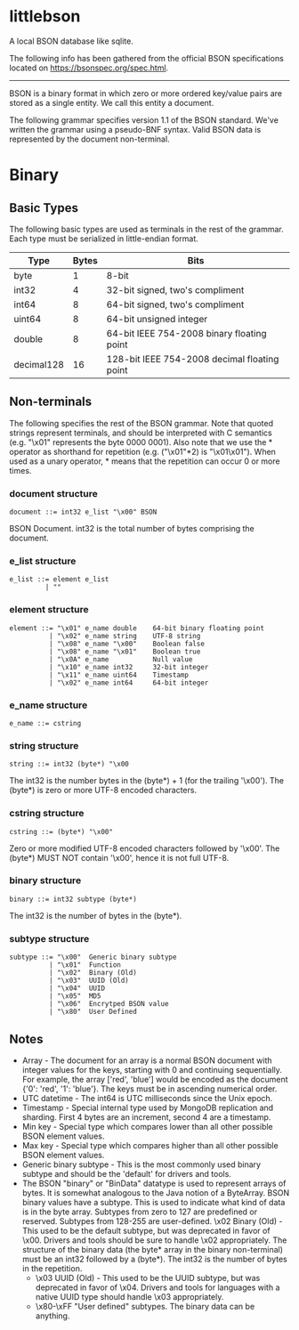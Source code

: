 # littlebson
A local BSON database like sqlite.

The following info has been gathered from the official BSON specifications located on https://bsonspec.org/spec.html.

---

BSON is a binary format in which zero or more ordered key/value pairs are stored as a single entity. We call this entity a document.

The following grammar specifies version 1.1 of the BSON standard. We've written the grammar using a pseudo-BNF syntax. Valid BSON data is represented by the document non-terminal.

# Binary
## Basic Types
The following basic types are used as terminals in the rest of the grammar. Each type must be serialized in little-endian format.

|Type|Bytes|Bits|
|----|-----|----|
|byte|1|8-bit|
|int32|4|32-bit signed, two's compliment|
|int64|8|64-bit signed, two's compliment|
|uint64|8|64-bit unsigned integer|
|double|8|64-bit IEEE 754-2008 binary floating point|
|decimal128|16|128-bit IEEE 754-2008 decimal floating point|

## Non-terminals
The following specifies the rest of the BSON grammar. Note that quoted strings represent terminals, and should be interpreted with C semantics (e.g. "\x01" represents the byte 0000 0001). Also note that we use the * operator as shorthand for repetition (e.g. ("\x01"*2) is "\x01\x01"). When used as a unary operator, * means that the repetition can occur 0 or more times.

### document structure

```
document ::= int32 e_list "\x00" BSON 
```
BSON Document. int32 is the total number of bytes comprising the document.

### e_list structure

```
e_list ::= element e_list
         | ""
```

### element structure
```
element ::= "\x01" e_name double    64-bit binary floating point
          | "\x02" e_name string    UTF-8 string
          | "\x08" e_name "\x00"    Boolean false
          | "\x08" e_name "\x01"    Boolean true
          | "\x0A" e_name           Null value
          | "\x10" e_name int32     32-bit integer
          | "\x11" e_name uint64    Timestamp
          | "\x02" e_name int64     64-bit integer
```
### e_name structure
```
e_name ::= cstring
```


### string structure
```
string ::= int32 (byte*) "\x00   
```
The int32 is the number bytes in the (byte*) + 1 (for the trailing '\x00'). The (byte*) is zero or more UTF-8 encoded characters.

### cstring structure
```
cstring ::= (byte*) "\x00"
```
Zero or more modified UTF-8 encoded characters followed by '\x00'. The (byte*) MUST NOT contain '\x00', hence it is not full UTF-8.

### binary structure
```
binary ::= int32 subtype (byte*)
```
The int32 is the number of bytes in the (byte*).

### subtype structure
```
subtype ::= "\x00"  Generic binary subtype
          | "\x01"  Function
          | "\x02"  Binary (Old)
          | "\x03"  UUID (Old)
          | "\x04"  UUID
          | "\x05"  MD5
          | "\x06"  Encrytped BSON value
          | "\x80"  User Defined
```

## Notes

- Array - The document for an array is a normal BSON document with integer values for the keys, starting with 0 and continuing sequentially. For example, the array ['red', 'blue'] would be encoded as the document {'0': 'red', '1': 'blue'}. The keys must be in ascending numerical order.
- UTC datetime - The int64 is UTC milliseconds since the Unix epoch.
- Timestamp - Special internal type used by MongoDB replication and sharding. First 4 bytes are an increment, second 4 are a timestamp.
- Min key - Special type which compares lower than all other possible BSON element values.
- Max key - Special type which compares higher than all other possible BSON element values.
- Generic binary subtype - This is the most commonly used binary subtype and should be the 'default' for drivers and tools.
- The BSON "binary" or "BinData" datatype is used to represent arrays of bytes. It is somewhat analogous to the Java notion of a ByteArray. BSON binary values have a subtype. This is used to indicate what kind of data is in the byte array. Subtypes from zero to 127 are predefined or reserved. Subtypes from 128-255 are user-defined.
\x02 Binary (Old) - This used to be the default subtype, but was deprecated in favor of \x00. Drivers and tools should be sure to handle \x02 appropriately. The structure of the binary data (the byte* array in the binary non-terminal) must be an int32 followed by a (byte*). The int32 is the number of bytes in the repetition.
  - \x03 UUID (Old) - This used to be the UUID subtype, but was deprecated in favor of \x04. Drivers and tools for languages with a native UUID type should handle \x03 appropriately.
  - \x80-\xFF "User defined" subtypes. The binary data can be anything.